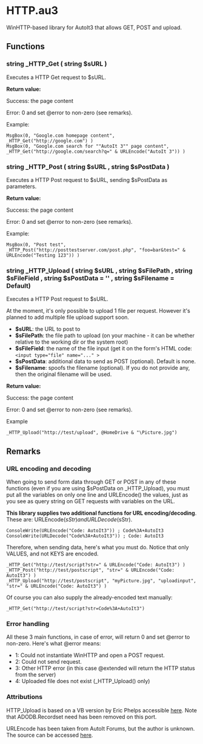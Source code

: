 # HTTP.au3
WinHTTP-based library for AutoIt3 that allows GET, POST and upload.

## Functions

### string _HTTP_Get ( string $sURL )

Executes a HTTP Get request to $sURL.

**Return value:**

Success: the page content

Error: 0 and set @error to non-zero (see remarks).

Example:

```
MsgBox(0, "Google.com homepage content", _HTTP_Get("http://google.com") )
MsgBox(0, "Google.com search for ""AutoIt 3"" page content", _HTTP_Get("http://google.com/search?q=" & URLEncode("AutoIt 3")) )
```

### string _HTTP_Post ( string $sURL , string $sPostData )

Executes a HTTP Post request to $sURL, sending $sPostData as parameters.

**Return value:**

Success: the page content

Error: 0 and set @error to non-zero (see remarks).

Example:

```
MsgBox(0, "Post test", _HTTP_Post("http://posttestserver.com/post.php", "foo=bar&test=" & URLEncode("Testing 123")) )
```

### string _HTTP_Upload ( string $sURL , string $sFilePath , string $sFileField , string $sPostData = '' , string $sFilename = Default)

Executes a HTTP Post request to $sURL.

At the moment, it's only possible to upload 1 file per request. However it's planned to add multiple file upload support soon.

* **$sURL**: the URL to post to
* **$sFilePath**: the file path to upload (on your machine - it can be whether relative to the working dir or the system root)
* **$sFileField**: the name of the file input (get it on the form's HTML code: `<input type="file" name="..." >`
* **$sPostData**: additional data to send as POST (optional). Default is none.
* **$sFilename**: spoofs the filename (optional). If you do not provide any, then the original filename will be used.

**Return value:**

Success: the page content

Error: 0 and set @error to non-zero (see remarks).

Example

```
_HTTP_Upload("http://test/upload", @HomeDrive & "\Picture.jpg")
```

## Remarks

### URL encoding and decoding

When going to send form data through GET or POST in any of these functions (even if you are using $sPostData on _HTTP_Upload), you must put all the variables on only one line and URLEncode() the values, just as you see as query string on GET requests with variables on the URL.

**This library supplies two additional functions for URL encoding/decoding**. These are: URLEncode($sStr) and URLDecode($sStr).

```
ConsoleWrite(URLEncode("Code: AutoIt3")) ; Code%3A+AutoIt3
ConsoleWrite(URLDecode("Code%3A+AutoIt3")) ; Code: AutoIt3
```

Therefore, when sending data, here's what you must do. Notice that only VALUES, and not KEYS are encoded.

```
_HTTP_Get("http://test/script?str=" & URLEncode("Code: AutoIt3") )
_HTTP_Post("http://test/postscript", "str=" & URLEncode("Code: AutoIt3") )
_HTTP_Upload("http://test/postscript", "myPicture.jpg", "uploadinput", "str=" & URLEncode("Code: AutoIt3") )
```

Of course you can also supply the already-encoded text manually:

```
_HTTP_Get("http://test/script?str=Code%3A+AutoIt3")
```

### Error handling

All these 3 main functions, in case of error, will return 0 and set @error to non-zero. Here's what @error means:

* 1: Could not instantiate WinHTTP and open a POST request.
* 2: Could not send request.
* 3: Other HTTP error (in this case @extended will return the HTTP status from the server)
* 4: Uploaded file does not exist (_HTTP_Upload() only)

### Attributions

HTTP_Upload is based on a VB version by Eric Phelps accessible [here](http://www.ericphelps.com/scripting/samples/reference/web/http_post.txt). Note that ADODB.Recordset need has been removed on this port.

URLEncode has been taken from AutoIt Forums, but the author is unknown. The source can be accessed [here](https://www.autoitscript.com/forum/topic/95850-url-encoding/?do=findComment&comment=689045).
